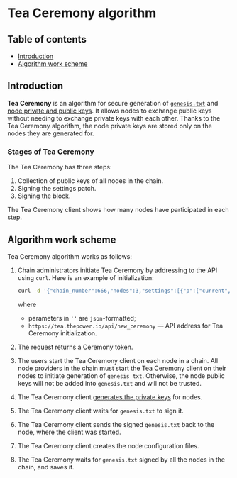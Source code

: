 # Tea Ceremony algorithm

## Table of contents

- [Introduction](#introduction)
- [Algorithm work scheme](#algorithm-work-scheme)

## Introduction

**Tea Ceremony** is an algorithm for secure generation of [`genesis.txt`](../../Maintain/build-and-start-a-node/02-tpNodeConfiguration.md#generation-of-genesistxt) and [node private and public keys](../../Maintain/build-and-start-a-node/04-private-keys-generation.md). It allows nodes to exchange public keys without needing to exchange private keys with each other. Thanks to the Tea Ceremony algorithm, the node private keys are stored only on the nodes they are generated for.

### Stages of Tea Ceremony

The Tea Ceremony has three steps:

1. Collection of public keys of all nodes in the chain.
2. Signing the settings patch.
3. Signing the block.

The Tea Ceremony client shows how many nodes have participated in each step.

## Algorithm work scheme

Tea Ceremony algorithm works as follows:

1. Chain administrators initiate Tea Ceremony by addressing to the API using `curl`. Here is an example of initialization:

   ```bash
   curl -d '{"chain_number":666,"nodes":3,"settings":[{"p":["current","chain","blocktime"],"v":2},{"p":["current","chain","minsig"],"v":2},{"p":["current","chain","allowempty"],"v":0},{"p":["current","chain","patchsigs"],"v":2},{"p":["current","allocblock","block"],"v":666},{"p":["current","allocblock","group"],"v":10},{"p":["current","allocblock","last"],"v":0},{"p":["current","endless",["!bin","800140029A000001"],"SK"],"v":true},{"p":["current","endless",["!bin","800140029A000001"],"TST"],"v":true},{"p":["current","freegas"],"v":2000000},{"p":["current","something_left"],"v":["!bin","01020304"]},{"p":["current","gas","SK"],"v":1000},{"p":["current","nosk"],"v":1}]}' https://tea.thepower.io/api/new_ceremony -H "content-type: application/json"
   ```

   where

   - parameters in `''` are `json`-formatted;
   - `https://tea.thepower.io/api/new_ceremony` — API address for Tea Ceremony initialization.

2. The request returns a Ceremony token.
3. The users start the Tea Ceremony client on each node in a chain. All node providers in the chain must start the Tea Ceremony client on their nodes to initiate generation of `genesis txt`. Otherwise, the node public keys will not be added into `genesis.txt` and will not be trusted.
4. The Tea Ceremony client [generates the private keys](../../Maintain/build-and-start-a-node/03-ssl-certs-for-node.md) for nodes.
5. The Tea Ceremony client waits for `genesis.txt` to sign it.
6. The Tea Ceremony client sends the signed `genesis.txt` back to the node, where the client was started.
7. The Tea Ceremony client creates the node configuration files.
8. The Tea Ceremony waits for `genesis.txt` signed by all the nodes in the chain, and saves it.
